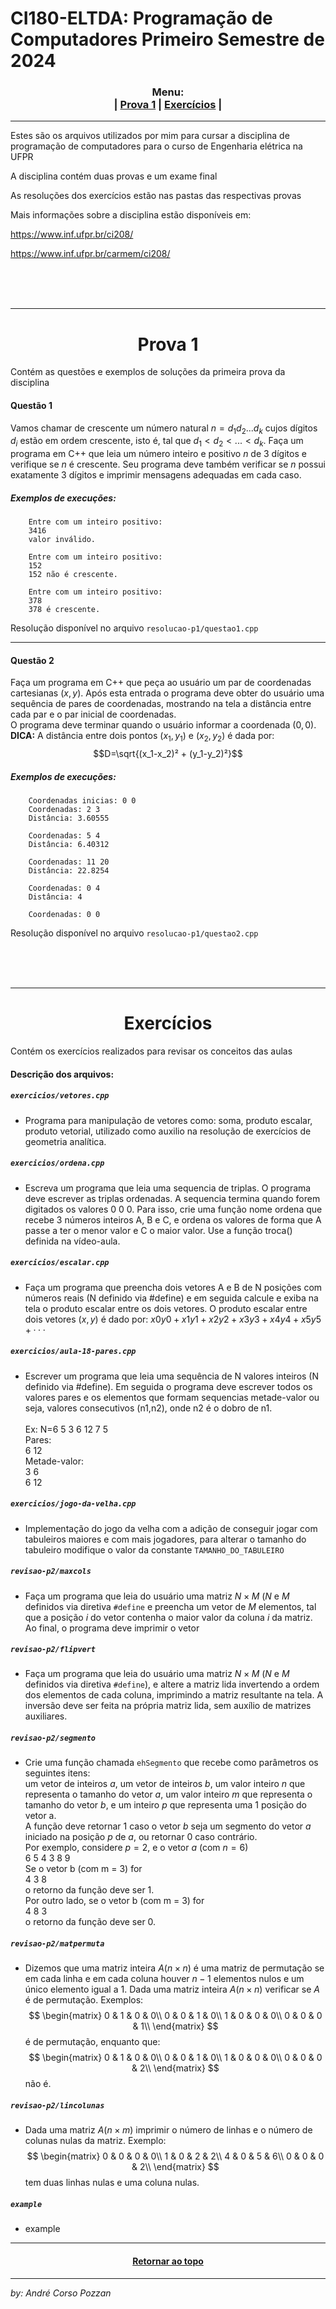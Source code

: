 <h1 id="top"> CI180-ELTDA: Programação de Computadores Primeiro Semestre de 2024</h1>

<h3 align="center" >
Menu:<br>
| <a href="#p1">Prova 1</a>
| <a href="#exercicios">Exercícios</a>
|
</h3>

---

Estes são os arquivos utilizados por mim para cursar a disciplina de programação de computadores para o curso de Engenharia elétrica na UFPR

A disciplina contém duas provas e um exame final

As resoluções dos exercícios estão nas pastas das respectivas provas

Mais informações sobre a disciplina estão disponíveis em:

https://www.inf.ufpr.br/ci208/

https://www.inf.ufpr.br/carmem/ci208/

<br><br><br>

---

<h1 align="center" id="p1">Prova 1</h1>
Contém as questões e exemplos de soluções da primeira prova da disciplina

#### Questão 1

Vamos chamar de crescente um número natural $n = d_1 d_2 ... d_k$ cujos dígitos $d_i$ estão em ordem crescente, isto é, tal que $d_1 < d_2 < ... < d_k$. Faça um programa em C++ que leia um número inteiro e positivo $n$ de 3 dígitos e verifique se $n$ é crescente. Seu programa deve também verificar se $n$ possui exatamente 3 dígitos e imprimir mensagens adequadas em cada caso.

##### Exemplos de execuções:

```shell
    Entre com um inteiro positivo:
    3416
    valor inválido.
```

```shell
    Entre com um inteiro positivo:
    152
    152 não é crescente.
```

```shell
    Entre com um inteiro positivo:
    378
    378 é crescente.
```

Resolução disponível no arquivo `resolucao-p1/questao1.cpp`

---

#### Questão 2

Faça um programa em C++ que peça ao usuário um par de coordenadas cartesianas $(x,y)$. Após esta entrada o programa deve obter do usuário uma sequência de pares de coordenadas, mostrando na tela a distância entre cada par e o par inicial de coordenadas.  
O programa deve terminar quando o usuário informar a coordenada $(0,0)$.  
**DICA:** A distância entre dois pontos $(x_1,y_1)$ e $(x_2,y_2)$ é dada por: $$D=\sqrt{(x_1-x_2)² + (y_1-y_2)²}$$

##### Exemplos de execuções:

```shell
    Coordenadas inicias: 0 0
    Coordenadas: 2 3
    Distância: 3.60555

    Coordenadas: 5 4
    Distância: 6.40312

    Coordenadas: 11 20
    Distância: 22.8254

    Coordenadas: 0 4
    Distância: 4

    Coordenadas: 0 0
```

Resolução disponível no arquivo `resolucao-p1/questao2.cpp`

<br><br><br>

---

<h1 align="center" id="exercicios">Exercícios</h1>
Contém os exercícios realizados para revisar os conceitos das aulas

#### Descrição dos arquivos:

##### `exercicios/vetores.cpp`

- Programa para manipulação de vetores como: soma, produto escalar, produto vetorial, utilizado como auxilio na resolução de exercícios de geometria analítica.

##### `exercicios/ordena.cpp`

- Escreva um programa que leia uma sequencia de triplas. O programa deve escrever as triplas ordenadas. A sequencia termina quando forem digitados os valores 0 0 0. Para isso, crie uma função nome ordena que recebe 3 números inteiros A, B e C, e ordena os valores de forma que A passe a ter o menor valor e C o maior valor. Use a função troca() definida na vídeo-aula.

##### `exercicios/escalar.cpp`

- Faça um programa que preencha dois vetores A e B de N posições com números reais (N definido via #define) e em seguida calcule e exiba na tela o produto escalar entre os dois vetores. O produto escalar entre dois vetores $(x, y)$ é dado por:
  $x0 y0 + x1 y1 + x2 y2 + x3 y3 + x4 y4 + x5 y5 + · · ·$

##### `exercicios/aula-18-pares.cpp`

- Escrever um programa que leia uma sequência de N valores inteiros (N definido via #define).
  Em seguida o programa deve escrever todos os valores pares e os elementos que formam sequencias metade-valor
  ou seja, valores consecutivos (n1,n2), onde n2 é o dobro de n1.
  <br><br>Ex: N=6
  5 3 6 12 7 5  
   Pares:  
   6 12  
   Metade-valor:  
   3 6  
   6 12

##### `exercicios/jogo-da-velha.cpp`

- Implementação do jogo da velha com a adição de conseguir jogar com tabuleiros maiores e com mais jogadores, para alterar o tamanho do tabuleiro modifique o valor da constante `TAMANHO_DO_TABULEIRO`

##### `revisao-p2/maxcols`

- Faça um programa que leia do usuário uma matriz $N × M$ ($N$ e $M$ definidos via
  diretiva `#define` e preencha um vetor de $M$ elementos, tal que a posição $i$ do vetor contenha o maior valor da coluna $i$ da matriz. Ao final, o programa deve imprimir o vetor

##### `revisao-p2/flipvert`

- Faça um programa que leia do usuário uma matriz $N × M$ ($N$ e $M$ definidos via diretiva
  `#define`), e altere a matriz lida invertendo a ordem dos elementos de cada coluna, imprimindo a
  matriz resultante na tela. A inversão deve ser feita na própria matriz lida, sem auxílio de matrizes
  auxiliares.

##### `revisao-p2/segmento`

- Crie uma função chamada `ehSegmento` que recebe como parâmetros os seguintes
  itens: <br>um vetor de inteiros $a$, um vetor de inteiros $b$, um valor inteiro $n$ que representa o tamanho do
  vetor $a$, um valor inteiro $m$ que representa o tamanho do vetor $b$, e um inteiro $p$ que representa uma
  1
  posição do vetor a. <br>A função deve retornar $1$ caso o vetor $b$ seja um segmento do vetor $a$ iniciado na
  posição $p$ de $a$, ou retornar $0$ caso contrário.<br> Por exemplo, considere $p = 2$, e o vetor $a$ (com $n = 6$)<br>
  6 5 4 3 8 9<br>
  Se o vetor b (com m = 3) for<br>
  4 3 8<br>
  o retorno da função deve ser 1.<br>
  Por outro lado, se o vetor b (com m = 3) for<br>
  4 8 3<br>
  o retorno da função deve ser 0.

##### `revisao-p2/matpermuta`

- Dizemos que uma matriz inteira $A(n × n)$ é uma matriz de permutação se em cada
  linha e em cada coluna houver $n − 1$ elementos nulos e um único elemento igual a $1$. Dada uma
  matriz inteira $A(n × n)$ verificar se $A$ é de permutação. Exemplos:
  $$
  \begin{matrix}
  0 & 1 & 0 & 0\\
  0 & 0 & 1 & 0\\
  1 & 0 & 0 & 0\\
  0 & 0 & 0 & 1\\
  \end{matrix}
  $$
  é de permutação, enquanto que: 
  $$
  \begin{matrix}
  0 & 1 & 0 & 0\\
  0 & 0 & 1 & 0\\
  1 & 0 & 0 & 0\\
  0 & 0 & 0 & 2\\
  \end{matrix}
  $$
  não é.

##### `revisao-p2/lincolunas`

- Dada uma matriz $A(n × m)$ imprimir o número de linhas e o número de colunas
nulas da matriz. Exemplo:
  $$
  \begin{matrix}
    0 & 0 & 0 & 0\\
    1 & 0 & 2 & 2\\
    4 & 0 & 5 & 6\\
    0 & 0 & 0 & 2\\
    \end{matrix}
  $$
  tem duas linhas nulas e uma coluna nulas.

##### `example`

- example

---

<h4 align="center">
<a href="#top">Retornar ao topo</a>
</h4>

---

_by: André Corso Pozzan_
